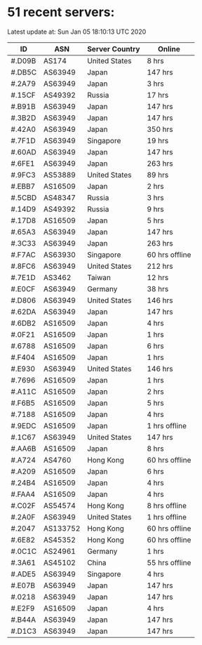 # 51 recent servers:

Latest update at: Sun Jan 05 18:10:13 UTC 2020

| ID | ASN | Server Country | Online |
| -- | --- | -------------- | ------ |
| #.D09B | AS174 | United States | 8 hrs |
| #.DB5C | AS63949 | Japan | 147 hrs |
| #.2A79 | AS63949 | Japan | 3 hrs |
| #.15CF | AS49392 | Russia | 17 hrs |
| #.B91B | AS63949 | Japan | 147 hrs |
| #.3B2D | AS63949 | Japan | 147 hrs |
| #.42A0 | AS63949 | Japan | 350 hrs |
| #.7F1D | AS63949 | Singapore | 19 hrs |
| #.60AD | AS63949 | Japan | 147 hrs |
| #.6FE1 | AS63949 | Japan | 263 hrs |
| #.9FC3 | AS53889 | United States | 89 hrs |
| #.EBB7 | AS16509 | Japan | 2 hrs |
| #.5CBD | AS48347 | Russia | 3 hrs |
| #.14D9 | AS49392 | Russia | 9 hrs |
| #.17D8 | AS16509 | Japan | 5 hrs |
| #.65A3 | AS63949 | Japan | 147 hrs |
| #.3C33 | AS63949 | Japan | 263 hrs |
| #.F7AC | AS63930 | Singapore | 60 hrs offline |
| #.8FC6 | AS63949 | United States | 212 hrs |
| #.7E1D | AS3462 | Taiwan | 12 hrs |
| #.E0CF | AS63949 | Germany | 38 hrs |
| #.D806 | AS63949 | United States | 146 hrs |
| #.62DA | AS63949 | Japan | 147 hrs |
| #.6DB2 | AS16509 | Japan | 4 hrs |
| #.0F21 | AS16509 | Japan | 1 hrs |
| #.6788 | AS16509 | Japan | 6 hrs |
| #.F404 | AS16509 | Japan | 1 hrs |
| #.E930 | AS63949 | United States | 146 hrs |
| #.7696 | AS16509 | Japan | 1 hrs |
| #.A11C | AS16509 | Japan | 2 hrs |
| #.F6B5 | AS16509 | Japan | 5 hrs |
| #.7188 | AS16509 | Japan | 4 hrs |
| #.9EDC | AS16509 | Japan | 1 hrs offline |
| #.1C67 | AS63949 | United States | 147 hrs |
| #.AA6B | AS16509 | Japan | 8 hrs |
| #.A724 | AS4760 | Hong Kong | 60 hrs offline |
| #.A209 | AS16509 | Japan | 6 hrs |
| #.24B4 | AS16509 | Japan | 4 hrs |
| #.FAA4 | AS16509 | Japan | 4 hrs |
| #.C02F | AS54574 | Hong Kong | 8 hrs offline |
| #.2A0F | AS63949 | United States | 1 hrs offline |
| #.2047 | AS133752 | Hong Kong | 60 hrs offline |
| #.6E82 | AS45352 | Hong Kong | 60 hrs offline |
| #.0C1C | AS24961 | Germany | 1 hrs |
| #.3A61 | AS45102 | China | 55 hrs offline |
| #.ADE5 | AS63949 | Singapore | 4 hrs |
| #.E07B | AS63949 | Japan | 147 hrs |
| #.0218 | AS63949 | Japan | 147 hrs |
| #.E2F9 | AS16509 | Japan | 4 hrs |
| #.B44A | AS63949 | Japan | 147 hrs |
| #.D1C3 | AS63949 | Japan | 147 hrs |

